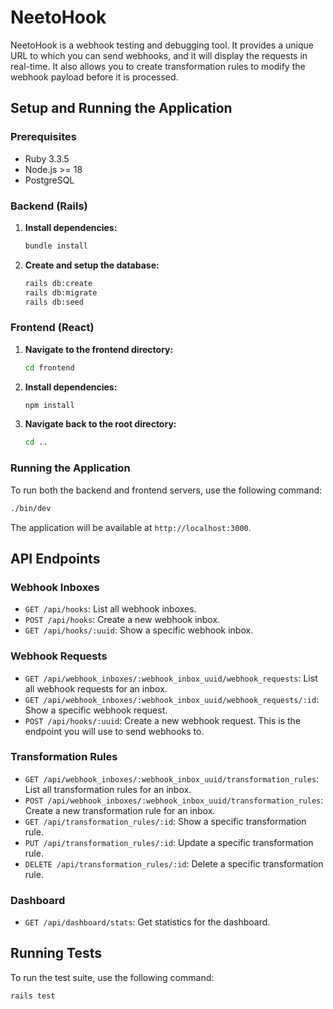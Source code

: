 # NeetoHook

NeetoHook is a webhook testing and debugging tool. It provides a unique URL to which you can send webhooks, and it will display the requests in real-time. It also allows you to create transformation rules to modify the webhook payload before it is processed.

## Setup and Running the Application

### Prerequisites

* Ruby 3.3.5
* Node.js >= 18
* PostgreSQL

### Backend (Rails)

1.  **Install dependencies:**
    ```bash
    bundle install
    ```

2.  **Create and setup the database:**
    ```bash
    rails db:create
    rails db:migrate
    rails db:seed
    ```

### Frontend (React)

1.  **Navigate to the frontend directory:**
    ```bash
    cd frontend
    ```

2.  **Install dependencies:**
    ```bash
    npm install
    ```

3.  **Navigate back to the root directory:**
    ```bash
    cd ..
    ```

### Running the Application

To run both the backend and frontend servers, use the following command:

```bash
./bin/dev
```

The application will be available at `http://localhost:3000`.

## API Endpoints

### Webhook Inboxes

*   `GET /api/hooks`: List all webhook inboxes.
*   `POST /api/hooks`: Create a new webhook inbox.
*   `GET /api/hooks/:uuid`: Show a specific webhook inbox.

### Webhook Requests

*   `GET /api/webhook_inboxes/:webhook_inbox_uuid/webhook_requests`: List all webhook requests for an inbox.
*   `GET /api/webhook_inboxes/:webhook_inbox_uuid/webhook_requests/:id`: Show a specific webhook request.
*   `POST /api/hooks/:uuid`: Create a new webhook request. This is the endpoint you will use to send webhooks to.

### Transformation Rules

*   `GET /api/webhook_inboxes/:webhook_inbox_uuid/transformation_rules`: List all transformation rules for an inbox.
*   `POST /api/webhook_inboxes/:webhook_inbox_uuid/transformation_rules`: Create a new transformation rule for an inbox.
*   `GET /api/transformation_rules/:id`: Show a specific transformation rule.
*   `PUT /api/transformation_rules/:id`: Update a specific transformation rule.
*   `DELETE /api/transformation_rules/:id`: Delete a specific transformation rule.

### Dashboard

*   `GET /api/dashboard/stats`: Get statistics for the dashboard.

## Running Tests

To run the test suite, use the following command:

```bash
rails test
```